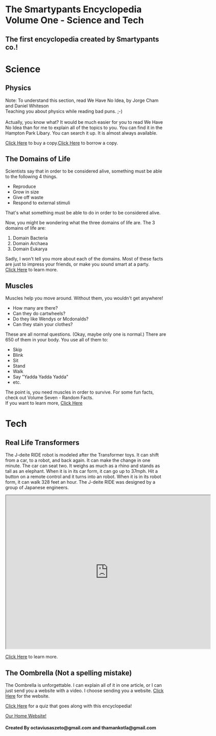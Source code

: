 # The Smartypants Encyclopedia Volume One - Science and Tech
## The first encyclopedia created by Smartypants co.!

<html>
    <head>
        <meta charset="utf-8">
        <title>The Smartypants Encyclopedia Volume One - Science and Tech</title>
    </head>
    <body>
        <h1>Science</h1>
        <h2>Physics</h2>
        <p>Note: To understand this section, read We Have No Idea, by Jorge Cham and Daniel Whiteson<br>
        Teaching you about physics while reading bad puns. ;-)<br>
        <br>
        Actually, you know what? It would be much easier for you to read We Have No Idea than for me to explain all of the topics to you. You can find it in the Hampton Park Libary. You can search it up. It is almost always available.</p>
        <p><a href="https://www.amazon.com/We-Have-No-Idea-Universe/dp/0735211515">Click Here</a> to buy a copy.<a href="https://catalog.forsythpl.org/polaris/search/title.aspx?ctx=1.1033.0.0.1&pos=1">Click Here</a> to borrow a copy.</p>
        <h2>The Domains of Life</h2>
        <p>Scientists say that in order to be considered alive, something must be able to the following 4 things.</p>
        <ul>
            <li>Reproduce</li>
            <li>Grow in size</li>
            <li>Give off waste</li>
            <li>Respond to external stimuli</li>
        </ul>
        <p>That's what something must be able to do in order to be considered alive.</p>
        <p>Now, you might be wondering what the three domains of life are. The 3 domains of life are: </p>
        <ol>
            <li>Domain Bacteria</li>
            <li>Domain Archaea</li>
            <li>Domain Eukarya</li>
        </ol>
        <p>Sadly, I won't tell you more about each of the domains. Most of these facts are just to impress your friends, or make you sound smart at a party. <br>
        <a href="https://en.wikipedia.org/wiki/Domain_(biology)">Click Here</a> to learn more.</p>
        <h2>Muscles</h2>
        <p>Muscles help you move around. Without them, you wouldn't get anywhere!                                                                                                         <ul>
            <li>How many are there?</li>
            <li>Can they do cartwheels?</li>
            <li>Do they like Wendys or Mcdonalds?</li>
            <li>Can they stain your clothes?</li>
        </ul>These are all normal questions. (Okay, maybe only one is normal.) There are 650 of them in your body. You use all of them to:</p>
        <ul>
            <li>Skip</li>
            <li>Blink</li>
            <li>Sit</li>
            <li>Stand</li>
            <li>Walk</li>
            <li>Say "Yadda Yadda Yadda"</li>
            <li>etc.</li>
        </ul>
        <p>The point is, you need muscles in order to survive. For some fun facts, check out Volume Seven - Random Facts. <br>If you want to learn more, <a href="https://en.wikipedia.org/wiki/Muscle">Click Here</a></p>
    <h1>Tech</h1>
    <h2>Real Life Transformers</h2>
    <p>The J-deite RIDE robot is modeled after the Transformer toys. It can shift from a car, to a robot, and back again. It can make the change in one minute. The car can seat two. It weighs as much as a rhino and stands as tall as an elephant. When it is in its car form, it can go up to 37mph. Hit a button on a remote control and it turns into an robot. When it is in its robot form, it can walk 328 feet an hour. The J-deite RIDE was designed by a group of Japanese engineers.</p>
    <iframe src="https://www.youtube.com/watch?time_continue=1&v=B2uMwnf4nfk&feature=emb_logo" width="640" height="480"></iframe>
    <p><a href="https://www.sciencealert.com/japanese-scientists-have-actually-made-a-working-real-life-transformers-car-j-deite-ride">Click Here</a> to learn more.</p>
    <h2>The Oombrella (Not a spelling mistake)</h2>
    <p>The Oombrella is unforgettable. I can explain all of it in one article, or I can just send you a website with a video. I choose sending you a website. <a href="https://www.kickstarter.com/projects/wezzoo/oombrella-unforgettable-umbrella">Click Here</a> for the website.</p>
    <p><a href="https://forms.gle/99KjVR6eP4YMZfE78">Click Here</a> for a quiz that goes along with this encyclopedia!</p>
        <a href="https://octaviustheking.github.io/The-Smartypants-co.-Home-Website/">Our Home Website!</a> 
        <h4>Created By octaviusaszeto@gmail.com and thamankotla@gmail.com</h4>
